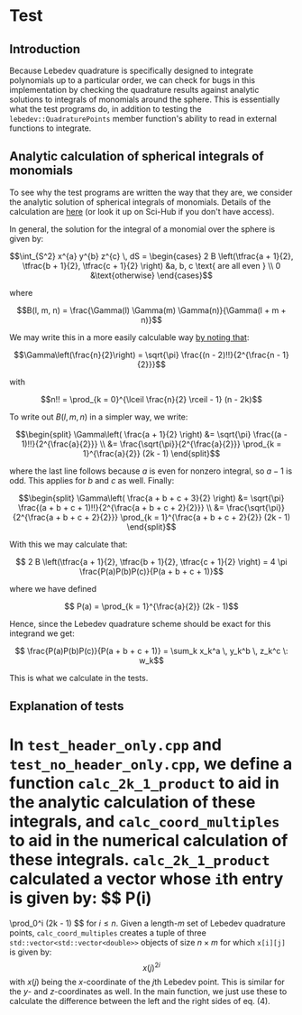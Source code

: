# Test

## Introduction

Because Lebedev quadrature is specifically designed to integrate polynomials up to a particular order, we can check for bugs in this implementation by checking the quadrature results against analytic solutions to integrals of monomials around the sphere.
This is essentially what the test programs do, in addition to testing the `lebedev::QuadraturePoints` member function's ability to read in external functions to integrate.

## Analytic calculation of spherical integrals of monomials

To see why the test programs are written the way that they are, we consider the analytic solution of spherical integrals of monomials.
Details of the calculation are [here](https://www.jstor.org/stable/2695802) (or look it up on Sci-Hub if you don't have access).

In general, the solution for the integral of a monomial over the sphere is given by:
```math
\int_{S^2} x^{a} y^{b} z^{c} \, dS
=
\begin{cases}
    2 B \left(\tfrac{a + 1}{2}, \tfrac{b + 1}{2}, \tfrac{c + 1}{2} \right)
    &a, b, c \text{ are all even } \\ 
    0
    &\text{otherwise}
\end{cases}
```
where
```math
B(l, m, n)
=
\frac{\Gamma(l) \Gamma(m) \Gamma(n)}{\Gamma(l + m + n)}
```
We may write this in a more easily calculable way [by noting that](https://www.wikiwand.com/en/Particular_values_of_the_gamma_function#Integers_and_half-integers):
```math
\Gamma\left(\frac{n}{2}\right)
=
\sqrt{\pi} \frac{(n - 2)!!}{2^{\frac{n - 1}{2}}}
```
with
```math
n!!
=
\prod_{k = 0}^{\lceil \frac{n}{2} \rceil - 1} (n - 2k)
```
To write out $B(l, m, n)$ in a simpler way, we write:
```math
\begin{split}
    \Gamma\left( \frac{a + 1}{2} \right)
    &=
    \sqrt{\pi} \frac{(a - 1)!!}{2^{\frac{a}{2}}} \\
    &=
    \frac{\sqrt{\pi}}{2^{\frac{a}{2}}} 
    \prod_{k = 1}^{\frac{a}{2}} (2k - 1)
\end{split}
```
where the last line follows because $a$ is even for nonzero integral, so $a - 1$ is odd.
This applies for $b$ and $c$ as well. 
Finally:
```math
\begin{split}
    \Gamma\left( \frac{a + b + c + 3}{2} \right)
    &=
    \sqrt{\pi} \frac{(a + b + c + 1)!!}{2^{\frac{a + b + c + 2}{2}}} \\
    &=
    \frac{\sqrt{\pi}}{2^{\frac{a + b + c + 2}{2}}} 
    \prod_{k = 1}^{\frac{a + b + c + 2}{2}} (2k - 1)
\end{split}
```
With this we may calculate that:
```math
    2 B \left(\tfrac{a + 1}{2}, \tfrac{b + 1}{2}, \tfrac{c + 1}{2} \right)
    =
    4 \pi \frac{P(a)P(b)P(c)}{P(a + b + c + 1)}
```
where we have defined
```math
    P(a)
    =
    \prod_{k = 1}^{\frac{a}{2}} (2k - 1)
```
Hence, since the Lebedev quadrature scheme should be exact for this integrand we get:
```math
    \frac{P(a)P(b)P(c)}{P(a + b + c + 1)}
    =
    \sum_k x_k^a \, y_k^b \, z_k^c \: w_k
```
This is what we calculate in the tests.

## Explanation of tests

In `test_header_only.cpp` and `test_no_header_only.cpp`, we define a function `calc_2k_1_product` to aid in the analytic calculation of these integrals, and `calc_coord_multiples` to aid in the numerical calculation of these integrals.
`calc_2k_1_product` calculated a vector whose `i`th entry is given by:
$$
P(i) 
= 
\prod_0^i (2k - 1)
$$
for $i \leq n$.
Given a length-$m$ set of Lebedev quadrature points, `calc_coord_multiples` creates a tuple of three `std::vector<std::vector<double>>` objects of size $n \times m$ for which `x[i][j]` is given by:
$$
x(j)^{2i}
$$
with $x(j)$ being the $x$-coordinate of the $j$th Lebedev point.
This is similar for the $y$- and $z$-coordinates as well.
In the main function, we just use these to calculate the difference between the left and the right sides of eq. (4).


